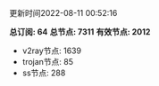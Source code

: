 更新时间2022-08-11 00:52:16

**总订阅: 64**
**总节点: 7311**
**有效节点: 2012**
- v2ray节点: 1639
- trojan节点: 85
- ss节点: 288
